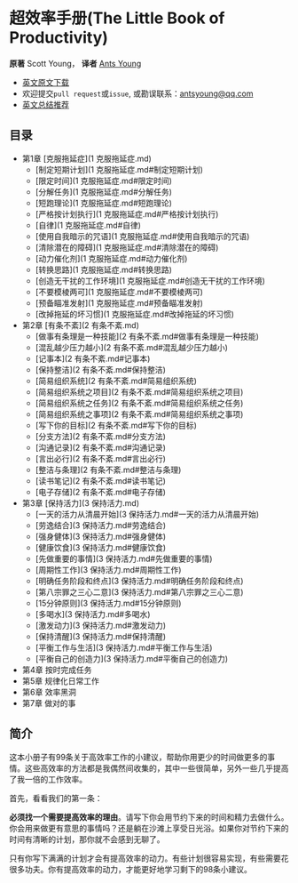 超效率手册(The Little Book of Productivity)
=======================
**原著** Scott Young， **译者** [Ants Young](https://github.com/Antsypc)

- [英文原文下载](https://www.scotthyoung.com/blog/Programs/TheLittleBookOfProductivity_preview.pdf) 
- 欢迎提交`pull request`或`issue`, 或勘误联系：antsyoung@qq.com
- [英文总结推荐](http://www.stafforini.com/blog/summary-of-the-little-book-of-productivity-by-scott-young/)

## 目录
- 第1章 [克服拖延症](1 克服拖延症.md)
    - [制定短期计划](1 克服拖延症.md#制定短期计划)
    - [限定时间](1 克服拖延症.md#限定时间)
    - [分解任务](1 克服拖延症.md#分解任务)
    - [短跑理论](1 克服拖延症.md#短跑理论)
    - [严格按计划执行](1 克服拖延症.md#严格按计划执行)
    - [自律](1 克服拖延症.md#自律)
    - [使用自我暗示的咒语](1 克服拖延症.md#使用自我暗示的咒语)
    - [清除潜在的障碍](1 克服拖延症.md#清除潜在的障碍)
    - [动力催化剂](1 克服拖延症.md#动力催化剂)
    - [转换思路](1 克服拖延症.md#转换思路)
    - [创造无干扰的工作环境](1 克服拖延症.md#创造无干扰的工作环境)
    - [不要模棱两可](1 克服拖延症.md#不要模棱两可)
    - [预备瞄准发射](1 克服拖延症.md#预备瞄准发射)
    - [改掉拖延的坏习惯](1 克服拖延症.md#改掉拖延的坏习惯)
- 第2章 [有条不紊](2 有条不紊.md)
    - [做事有条理是一种技能](2 有条不紊.md#做事有条理是一种技能)
    - [混乱越少压力越小](2 有条不紊.md#混乱越少压力越小)
    - [记事本](2 有条不紊.md#记事本)
    - [保持整洁](2 有条不紊.md#保持整洁)
    - [简易组织系统](2 有条不紊.md#简易组织系统)
    - [简易组织系统之项目](2 有条不紊.md#简易组织系统之项目)
    - [简易组织系统之任务](2 有条不紊.md#简易组织系统之任务)
    - [简易组织系统之事项](2 有条不紊.md#简易组织系统之事项)
    - [写下你的目标](2 有条不紊.md#写下你的目标)
    - [分支方法](2 有条不紊.md#分支方法)
    - [沟通记录](2 有条不紊.md#沟通记录)
    - [言出必行](2 有条不紊.md#言出必行)
    - [整洁与条理](2 有条不紊.md#整洁与条理)
    - [读书笔记](2 有条不紊.md#读书笔记)
    - [电子存储](2 有条不紊.md#电子存储)
- 第3章 [保持活力](3 保持活力.md)
    - [一天的活力从清晨开始](3 保持活力.md#一天的活力从清晨开始)
    - [劳逸结合](3 保持活力.md#劳逸结合)
    - [强身健体](3 保持活力.md#强身健体)
    - [健康饮食](3 保持活力.md#健康饮食)
    - [先做重要的事情](3 保持活力.md#先做重要的事情)
    - [周期性工作](3 保持活力.md#周期性工作)
    - [明确任务阶段和终点](3 保持活力.md#明确任务阶段和终点)
    - [第八宗罪之三心二意](3 保持活力.md#第八宗罪之三心二意)
    - [15分钟原则](3 保持活力.md#15分钟原则)
    - [多喝水](3 保持活力.md#多喝水)
    - [激发动力](3 保持活力.md#激发动力)
    - [保持清醒](3 保持活力.md#保持清醒)
    - [平衡工作与生活](3 保持活力.md#平衡工作与生活)
    - [平衡自己的创造力](3 保持活力.md#平衡自己的创造力)
- 第4章 按时完成任务
- 第5章 规律化日常工作
- 第6章 效率黑洞
- 第7章 做对的事

## 简介
这本小册子有99条关于高效率工作的小建议，帮助你用更少的时间做更多的事情。这些高效率的方法都是我偶然间收集的，其中一些很简单，另外一些几乎提高了我一倍的工作效率。

首先，看看我们的第一条：

**必须找一个需要提高效率的理由**。请写下你会用节约下来的时间和精力去做什么。你会用来做更有意思的事情吗？还是躺在沙滩上享受日光浴。如果你对节约下来的时间有清晰的计划，那你就不会感到无聊了。

只有你写下满满的计划才会有提高效率的动力。有些计划很容易实现，有些需要花很多功夫。你有提高效率的动力，才能更好地学习剩下的98条小建议。
